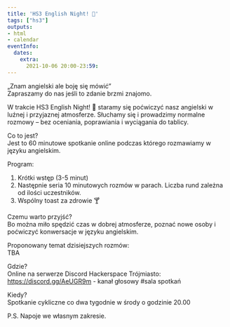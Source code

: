 ```yaml
---
title: 'HS3 English Night! 🌆'
tags: ["hs3"]
outputs:
- html
- calendar
eventInfo:
  dates:
    extra:
      2021-10-06 20:00-23:59:
---
```

„Znam angielski ale boję się mówić”  
Zapraszamy do nas jeśli to zdanie brzmi znajomo.

 W trakcie HS3 English Night! 🌆 staramy się poćwiczyć nasz angielski w luźnej i przyjaznej atmosferze. Słuchamy się i prowadzimy normalne rozmowy – bez oceniania, poprawiania i wyciągania do tablicy.

 Co to jest?  
Jest to 60 minutowe spotkanie online podczas którego rozmawiamy w języku angielskim.

 Program:  
1. Krótki wstęp (3-5 minut)  
2. Następnie seria 10 minutowych rozmów w parach. Liczba rund zależna od ilości uczestników.  
3. Wspólny toast za zdrowie 🍸

 Czemu warto przyjść?  
Bo można miło spędzić czas w dobrej atmosferze, poznać nowe osoby i poćwiczyć konwersacje w języku angielskim.

 Proponowany temat dzisiejszych rozmów:  
TBA

 Gdzie?  
Online na serwerze Discord Hackerspace Trójmiasto:  
<https://discord.gg/AeUGR9m> - kanał głosowy #sala spotkań

 Kiedy?  
Spotkanie cykliczne co dwa tygodnie w środy o godzinie 20.00

 P.S. Napoje we własnym zakresie.

 
    